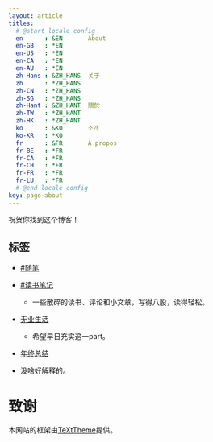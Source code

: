 ```yaml
---
layout: article
titles:
  # @start locale config
  en      : &EN       About
  en-GB   : *EN
  en-US   : *EN
  en-CA   : *EN
  en-AU   : *EN
  zh-Hans : &ZH_HANS  关于
  zh      : *ZH_HANS
  zh-CN   : *ZH_HANS
  zh-SG   : *ZH_HANS
  zh-Hant : &ZH_HANT  關於
  zh-TW   : *ZH_HANT
  zh-HK   : *ZH_HANT
  ko      : &KO       소개
  ko-KR   : *KO
  fr      : &FR       À propos
  fr-BE   : *FR
  fr-CA   : *FR
  fr-CH   : *FR
  fr-FR   : *FR
  fr-LU   : *FR
  # @end locale config
key: page-about
---
```


祝贺你找到这个博客！



## 标签

- [#随笔](https://aqueidumpling.github.io/archive.html?tag=%E9%9A%8F%E7%AC%94)

- [#读书笔记](https://aqueidumpling.github.io/archive.html?tag=%E8%AF%BB%E4%B9%A6%E7%AC%94%E8%AE%B0)
  
  - 一些散碎的读书、评论和小文章，写得八股，读得轻松。

- [无业生活](https://aqueidumpling.github.io/archive.html?tag=%E6%97%A0%E4%B8%9A%E7%94%9F%E6%B4%BB)
  
  - 希望早日充实这一part。

-  [年终总结](https://aqueidumpling.github.io/archive.html?tag=%E5%B9%B4%E7%BB%88%E6%80%BB%E7%BB%93)
  
  - 没啥好解释的。

# 致谢

<div>本网站的框架由<a href="https://tianqi.name/jekyll-TeXt-theme/" title="TeXtTheme">TeXtTheme</a>提供。</div>